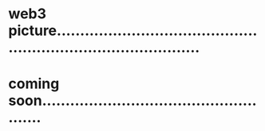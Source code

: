 # web3 picture....................................................................................
# coming soon.....................................................
